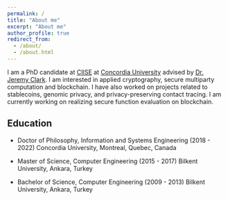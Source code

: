 ```yaml
---
permalink: /
title: "About me"
excerpt: "About me"
author_profile: true
redirect_from: 
  - /about/
  - /about.html
---
```

I am a PhD candidate at [CIISE](https://www.concordia.ca/ginacody/info-systems-eng.html) at [Concordia University](https://www.concordia.ca/) advised by [Dr. Jeremy Clark](https://users.encs.concordia.ca/~clark/). I am interested in applied cryptography, secure multiparty computation and blockchain. I have also worked on projects related to stablecoins, genomic privacy, and privacy-preserving contact tracing. I am currently working on realizing secure function evaluation on blockchain.

## Education

* Doctor of Philosophy, Information and Systems Engineering (2018 - 2022)
Concordia University, Montreal, Quebec, Canada

* Master of Science, Computer Engineering (2015 - 2017)
Bilkent University, Ankara, Turkey

* Bachelor of Science, Computer Engineering (2009 - 2013)
Bilkent University, Ankara, Turkey
